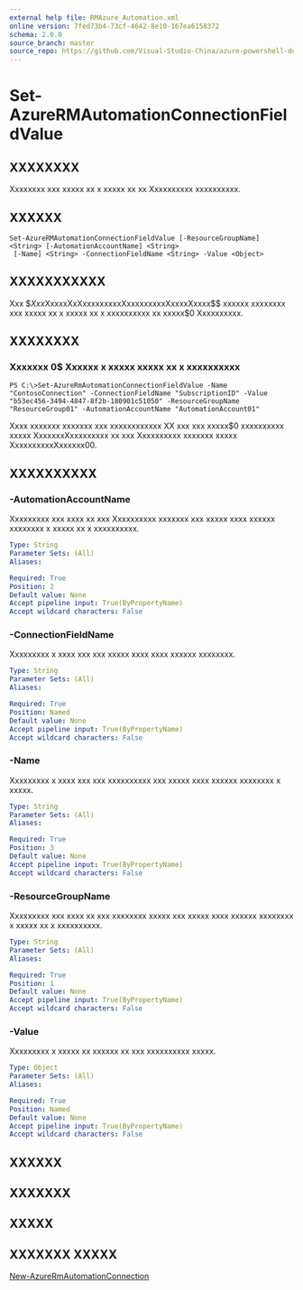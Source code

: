 ```yaml
---
external help file: RMAzure_Automation.xml
online version: 7fed73b4-73cf-4642-8e10-167ea6158372
schema: 2.0.0
source_branch: master
source_repo: https://github.com/Visual-Studio-China/azure-powershell-docs-int
---
```


# Set-AzureRMAutomationConnectionFieldValue
## XXXXXXXX
Xxxxxxxx xxx xxxxx xx x xxxxx xx xx Xxxxxxxxxx xxxxxxxxxx.

## XXXXXX

```
Set-AzureRMAutomationConnectionFieldValue [-ResourceGroupName] <String> [-AutomationAccountName] <String>
 [-Name] <String> -ConnectionFieldName <String> -Value <Object>
```

## XXXXXXXXXXX
Xxx $$Xxx$XxxxxXxXxxxxxxxxxXxxxxxxxxxXxxxxXxxxx$$ xxxxxx xxxxxxxx xxx xxxxx xx x xxxxx xx x xxxxxxxxxx xx xxxxx$0 Xxxxxxxxxx.

## XXXXXXXX

### Xxxxxxx 0$ Xxxxxx x xxxxx xxxxx xx x xxxxxxxxxx
```
PS C:\>Set-AzureRmAutomationConnectionFieldValue -Name "ContosoConnection" -ConnectionFieldName "SubscriptionID" -Value "b53ec456-3494-4847-8f2b-180901c51050" -ResourceGroupName "ResourceGroup01" -AutomationAccountName "AutomationAccount01"
```

Xxxx xxxxxxx xxxxxxx xxx xxxxxxxxxxxx XX xxx xxx xxxxx$0 xxxxxxxxxx xxxxx XxxxxxxXxxxxxxxxx xx xxx Xxxxxxxxxx xxxxxxx xxxxx XxxxxxxxxxXxxxxxx00.

## XXXXXXXXXX

### -AutomationAccountName
Xxxxxxxxx xxx xxxx xx xxx Xxxxxxxxxx xxxxxxx xxx xxxxx xxxx xxxxxx xxxxxxxx x xxxxx xx x xxxxxxxxxx.

```yaml
Type: String
Parameter Sets: (All)
Aliases: 

Required: True
Position: 2
Default value: None
Accept pipeline input: True(ByPropertyName)
Accept wildcard characters: False
```

### -ConnectionFieldName
Xxxxxxxxx x xxxx xxx xxx xxxxx xxxx xxxx xxxxxx xxxxxxxx.

```yaml
Type: String
Parameter Sets: (All)
Aliases: 

Required: True
Position: Named
Default value: None
Accept pipeline input: True(ByPropertyName)
Accept wildcard characters: False
```

### -Name
Xxxxxxxxx x xxxx xxx xxx xxxxxxxxxx xxx xxxxx xxxx xxxxxx xxxxxxxx x xxxxx.

```yaml
Type: String
Parameter Sets: (All)
Aliases: 

Required: True
Position: 3
Default value: None
Accept pipeline input: True(ByPropertyName)
Accept wildcard characters: False
```

### -ResourceGroupName
Xxxxxxxxx xxx xxxx xx xxx xxxxxxxx xxxxx xxx xxxxx xxxx xxxxxx xxxxxxxx x xxxxx xx x xxxxxxxxxx.

```yaml
Type: String
Parameter Sets: (All)
Aliases: 

Required: True
Position: 1
Default value: None
Accept pipeline input: True(ByPropertyName)
Accept wildcard characters: False
```

### -Value
Xxxxxxxxx x xxxxx xx xxxxxx xx xxx xxxxxxxxxx xxxxx.

```yaml
Type: Object
Parameter Sets: (All)
Aliases: 

Required: True
Position: Named
Default value: None
Accept pipeline input: True(ByPropertyName)
Accept wildcard characters: False
```

## XXXXXX

## XXXXXXX

## XXXXX

## XXXXXXX XXXXX

[New-AzureRmAutomationConnection](7fed73b4-73cf-4642-8e10-167ea6158372)


